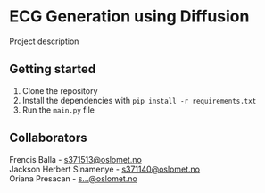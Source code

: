 # ECG Generation using Diffusion
Project description

## Getting started

1. Clone the repository
2. Install the dependencies with `pip install -r requirements.txt`
3. Run the `main.py` file

## Collaborators

Frencis Balla - s371513@oslomet.no\
Jackson Herbert Sinamenye - s371140@oslomet.no\
Oriana Presacan - s...@oslomet.no
